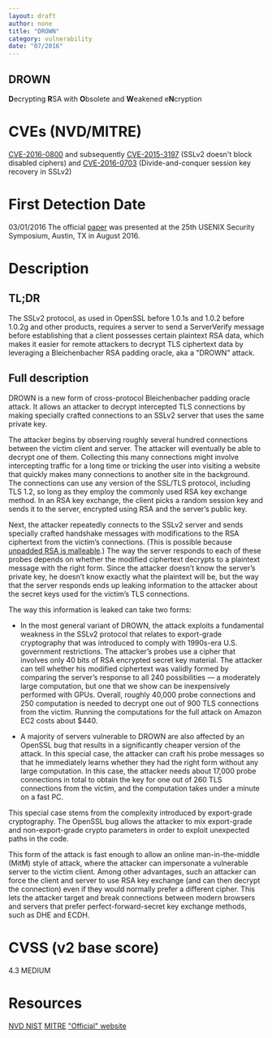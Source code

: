 ```yaml
---
layout: draft
author: none
title: "DROWN"
category: vulnerability
date: "07/2016"
---
```


## DROWN

**D**ecrypting **R**SA with **O**bsolete and **W**eakened e**N**cryption
<!-- more -->

# CVEs (NVD/MITRE)
[CVE-2016-0800](https://www.openssl.org/news/secadv/20160301.txt) and subsequently [CVE-2015-3197](https://www.openssl.org/news/secadv/20160128.txt) (SSLv2 doesn't block disabled ciphers) and [CVE-2016-0703](https://www.openssl.org/news/secadv/20160301.txt) (Divide-and-conquer session key recovery in SSLv2)

# First Detection Date
03/01/2016
The official [paper](https://drownattack.com/drown-attack-paper.pdf) was presented at the 25th USENIX Security Symposium, Austin, TX in August 2016.

# Description

## TL;DR
The SSLv2 protocol, as used in OpenSSL before 1.0.1s and 1.0.2 before 1.0.2g and other products, requires a server to send a ServerVerify message before establishing that a client possesses certain plaintext RSA data, which makes it easier for remote attackers to decrypt TLS ciphertext data by leveraging a Bleichenbacher RSA padding oracle, aka a "DROWN" attack.

## Full description
DROWN is a new form of cross-protocol Bleichenbacher padding oracle attack. It allows an attacker to decrypt intercepted TLS connections by making specially crafted connections to an SSLv2 server that uses the same private key.  

The attacker begins by observing roughly several hundred connections between the victim client and server. The attacker will eventually be able to decrypt one of them. Collecting this many connections might involve intercepting traffic for a long time or tricking the user into visiting a website that quickly makes many connections to another site in the background. The connections can use any version of the SSL/TLS protocol, including TLS 1.2, so long as they employ the commonly used RSA key exchange method. In an RSA key exchange, the client picks a random session key and sends it to the server, encrypted using RSA and the server’s public key.  

Next, the attacker repeatedly connects to the SSLv2 server and sends specially crafted handshake messages with modifications to the RSA ciphertext from the victim’s connections. (This is possible because [unpadded RSA is malleable](https://en.wikipedia.org/wiki/Homomorphic_encryption#Unpadded_RSA).) The way the server responds to each of these probes depends on whether the modified ciphertext decrypts to a plaintext message with the right form. Since the attacker doesn’t know the server’s private key, he doesn’t know exactly what the plaintext will be, but the way that the server responds ends up leaking information to the attacker about the secret keys used for the victim’s TLS connections.  

The way this information is leaked can take two forms:  

* In the most general variant of DROWN, the attack exploits a fundamental weakness in the SSLv2 protocol that relates to export-grade cryptography that was introduced to comply with 1990s-era U.S. government restrictions. The attacker’s probes use a cipher that involves only 40 bits of RSA encrypted secret key material. The attacker can tell whether his modified ciphertext was validly formed by comparing the server’s response to all 240 possibilities — a moderately large computation, but one that we show can be inexpensively performed with GPUs. Overall, roughly 40,000 probe connections and 250 computation is needed to decrypt one out of 900 TLS connections from the victim. Running the computations for the full attack on Amazon EC2 costs about $440.  

* A majority of servers vulnerable to DROWN are also affected by an OpenSSL bug that results in a significantly cheaper version of the attack. In this special case, the attacker can craft his probe messages so that he immediately learns whether they had the right form without any large computation. In this case, the attacker needs about 17,000 probe connections in total to obtain the key for one out of 260 TLS connections from the victim, and the computation takes under a minute on a fast PC.  

This special case stems from the complexity introduced by export-grade cryptography. The OpenSSL bug allows the attacker to mix export-grade and non-export-grade crypto parameters in order to exploit unexpected paths in the code.  

This form of the attack is fast enough to allow an online man-in-the-middle (MitM) style of attack, where the attacker can impersonate a vulnerable server to the victim client. Among other advantages, such an attacker can force the client and server to use RSA key exchange (and can then decrypt the connection) even if they would normally prefer a different cipher. This lets the attacker target and break connections between modern browsers and servers that prefer perfect-forward-secret key exchange methods, such as DHE and ECDH.  


# CVSS (v2 base score)
4.3 MEDIUM

# Resources
[NVD NIST](https://web.nvd.nist.gov/view/vuln/detail?vulnId=CVE-2016-0800)
[MITRE](https://cve.mitre.org/cgi-bin/cvename.cgi?name=CVE-2016-0800)
["Official" website](https://drownattack.com/)
